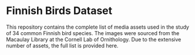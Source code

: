 # Finnish Birds Dataset

This repository contains the complete list of media assets used in the study of 34 common Finnish bird species. The images were sourced from the Macaulay Library at the Cornell Lab of Ornithology. Due to the extensive number of assets, the full list is provided here.